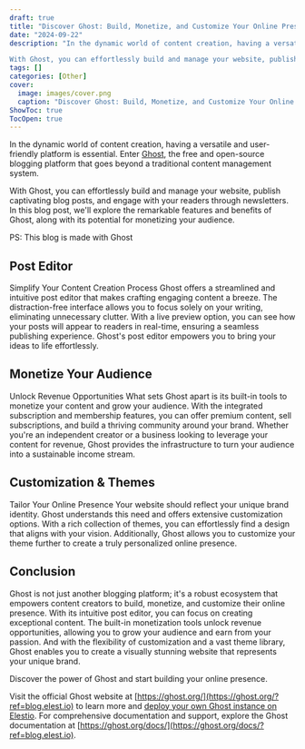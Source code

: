 ```yaml
---
draft: true
title: "Discover Ghost: Build, Monetize, and Customize Your Online Presence"
date: "2024-09-22"
description: "In the dynamic world of content creation, having a versatile and user-friendly platform is essential. Enter Ghost, the free and open-source blogging platform that goes beyond a traditional content management system.

With Ghost, you can effortlessly build and manage your website, publish captivating blog posts, and engage with your readers"
tags: []
categories: [Other]
cover:
  image: images/cover.png
  caption: "Discover Ghost: Build, Monetize, and Customize Your Online Presence"
ShowToc: true
TocOpen: true
---
```



In the dynamic world of content creation, having a versatile and user\-friendly platform is essential. Enter [Ghost](https://elest.io/open-source/ghost?ref=blog.elest.io), the free and open\-source blogging platform that goes beyond a traditional content management system. 

With Ghost, you can effortlessly build and manage your website, publish captivating blog posts, and engage with your readers through newsletters. In this blog post, we'll explore the remarkable features and benefits of Ghost, along with its potential for monetizing your audience. 

PS: This blog is made with Ghost

## Post Editor

Simplify Your Content Creation Process Ghost offers a streamlined and intuitive post editor that makes crafting engaging content a breeze. The distraction\-free interface allows you to focus solely on your writing, eliminating unnecessary clutter. With a live preview option, you can see how your posts will appear to readers in real\-time, ensuring a seamless publishing experience. Ghost's post editor empowers you to bring your ideas to life effortlessly.

## Monetize Your Audience

Unlock Revenue Opportunities What sets Ghost apart is its built\-in tools to monetize your content and grow your audience. With the integrated subscription and membership features, you can offer premium content, sell subscriptions, and build a thriving community around your brand. Whether you're an independent creator or a business looking to leverage your content for revenue, Ghost provides the infrastructure to turn your audience into a sustainable income stream.

## Customization \& Themes

Tailor Your Online Presence Your website should reflect your unique brand identity. Ghost understands this need and offers extensive customization options. With a rich collection of themes, you can effortlessly find a design that aligns with your vision. Additionally, Ghost allows you to customize your theme further to create a truly personalized online presence. 

## Conclusion

Ghost is not just another blogging platform; it's a robust ecosystem that empowers content creators to build, monetize, and customize their online presence. With its intuitive post editor, you can focus on creating exceptional content. The built\-in monetization tools unlock revenue opportunities, allowing you to grow your audience and earn from your passion. And with the flexibility of customization and a vast theme library, Ghost enables you to create a visually stunning website that represents your unique brand.

Discover the power of Ghost and start building your online presence. 

Visit the official Ghost website at [https://ghost.org/](https://ghost.org/?ref=blog.elest.io) to learn more and [deploy your own Ghost instance on Elestio](https://elest.io/open-source/ghost?ref=blog.elest.io). For comprehensive documentation and support, explore the Ghost documentation at [https://ghost.org/docs/](https://ghost.org/docs/?ref=blog.elest.io).



